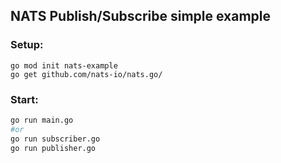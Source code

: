 ## NATS Publish/Subscribe simple example

### Setup:

```
go mod init nats-example
go get github.com/nats-io/nats.go/
```

### Start:

```bash
go run main.go
#or
go run subscriber.go
go run publisher.go
```
